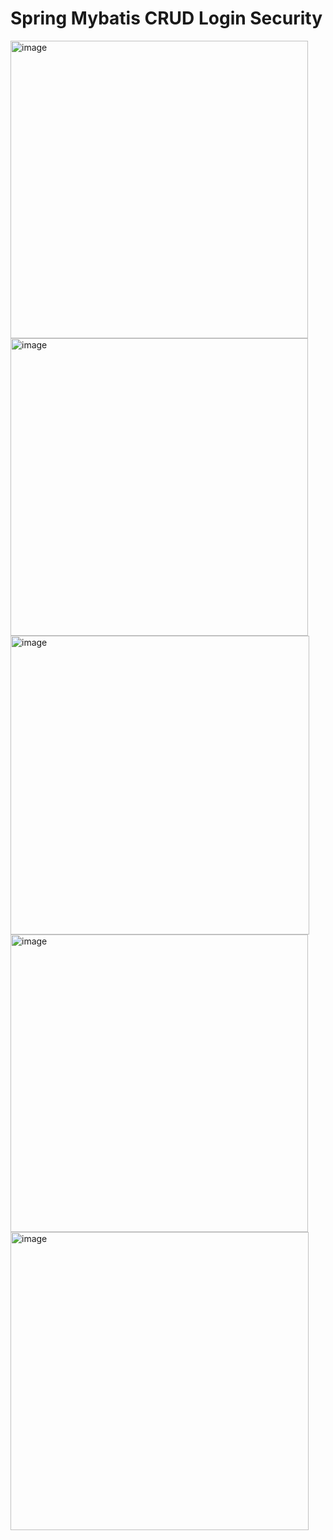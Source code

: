# Spring Mybatis CRUD Login Security

<img width="476" alt="image" src="https://user-images.githubusercontent.com/85358386/236093032-899234d3-f0a6-44f8-8c46-865132d34935.png">
<img width="476" alt="image" src="https://user-images.githubusercontent.com/85358386/236093106-a5f10192-89f8-4793-a304-3faa461e0a85.png">
<img width="478" alt="image" src="https://user-images.githubusercontent.com/85358386/236093216-64f91299-a2e4-4186-b988-6aa2652d2bf2.png">
<img width="476" alt="image" src="https://user-images.githubusercontent.com/85358386/236093390-ed3dfb61-700b-4dc2-8671-e37f03c3ca6f.png">
<img width="477" alt="image" src="https://user-images.githubusercontent.com/85358386/236093535-a73d013c-832a-4dc3-97ff-92872a4a0837.png">
